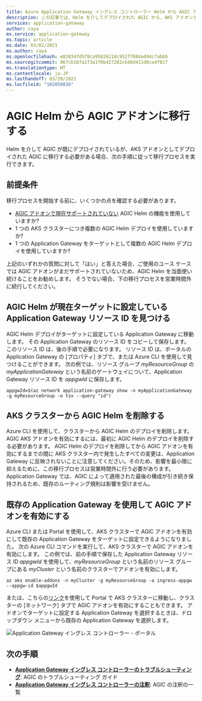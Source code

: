 ```yaml
---
title: Azure Application Gateway イングレス コントローラー Helm から AGIC アドオンに移行する方法
description: この記事では、Helm を介してデプロイされた AGIC から、AKS アドオンとしてデプロイされた AGIC に移行する方法について説明します
services: application-gateway
author: caya
ms.service: application-gateway
ms.topic: article
ms.date: 03/02/2021
ms.author: caya
ms.openlocfilehash: e83834fd5f8ca95826118c952f7884a494c7abbb
ms.sourcegitcommit: 867cb1b7a1f3a1f0b427282c648d411d0ca4f81f
ms.translationtype: HT
ms.contentlocale: ja-JP
ms.lasthandoff: 03/20/2021
ms.locfileid: "102050836"
---
```

# <a name="migrate-from-agic-helm-to-agic-add-on"></a>AGIC Helm から AGIC アドオンに移行する 

Helm を介して AGIC が既にデプロイされているが、AKS アドオンとしてデプロイされた AGIC に移行する必要がある場合、次の手順に従って移行プロセスを実行できます。 

## <a name="prerequisites"></a>前提条件 
移行プロセスを開始する前に、いくつかの点を確認する必要があります。 
  - [AGIC アドオンで現在サポートされていない](ingress-controller-overview.md#difference-between-helm-deployment-and-aks-add-on) AGIC Helm の機能を使用していますか?
  - 1 つの AKS クラスターにつき複数の AGIC Helm デプロイを使用していますか? 
  - 1 つの Application Gateway をターゲットとして複数の AGIC Helm デプロイを使用していますか? 

上記のいずれかの質問に対して「はい」と答えた場合、ご使用のユース ケースでは AGIC アドオンがまだサポートされていないため、AGIC Helm を当面使い続けることをお勧めします。 そうでない場合、下の移行プロセスを営業時間外に続行してください。 

## <a name="find-the-application-gateway-resource-id-that-agic-helm-is-currently-targeting"></a>AGIC Helm が現在ターゲットに設定している Application Gateway リソース ID を見つける 
AGIC Helm デプロイがターゲットに設定している Application Gateway に移動します。 その Application Gateway のリソース ID をコピーして保存します。 このリソース ID は、後の手順で必要になります。 リソース ID は、ポータルの Application Gateway の [プロパティ] タブで、または Azure CLI を使用して見つけることができます。 次の例では、リソース グループ *myResourceGroup* の *myApplicationGateway* という名前のゲートウェイについて、Application Gateway リソース ID を *appgwId* に保存します。

```azurecli-interactive
appgwId=$(az network application-gateway show -n myApplicationGateway -g myResourceGroup -o tsv --query "id") 
```

## <a name="delete-agic-helm-from-your-aks-cluster"></a>AKS クラスターから AGIC Helm を削除する
Azure CLI を使用して、クラスターから AGIC Helm のデプロイを削除します。 AGIC AKS アドオンを有効にするには、最初に AGIC Helm のデプロイを削除する必要があります。 AGIC Helm のデプロイを削除してから AGIC アドオンを有効にするまでの間に AKS クラスター内で発生したすべての変更は、Application Gateway に反映されないことに注意してください。そのため、影響を最小限に抑えるために、この移行プロセスは営業時間外に行う必要があります。 Application Gateway では、AGIC によって適用された最後の構成が引き続き保持されるため、既存のルーティング規則は影響を受けません。 

## <a name="enable-agic-add-on-using-your-existing-application-gateway"></a>既存の Application Gateway を使用して AGIC アドオンを有効にする 
Azure CLI または Portal を使用して、AKS クラスターで AGIC アドオンを有効にして既存の Application Gateway をターゲットに設定できるようになりました。 次の Azure CLI コマンドを実行して、AKS クラスターで AGIC アドオンを有効にします。 この例では、前の手順で保存した Application Gateway リソース ID *appgwId* を使用して、*myResourceGroup* という名前のリソース グループにある *myCluster* という名前のクラスターでアドオンを有効にします。 


```azurecli-interactive
az aks enable-addons -n myCluster -g myResourceGroup -a ingress-appgw --appgw-id $appgwId
```

または、こちらの[リンク](https://portal.azure.com/?feature.aksagic=true)を使用して Portal で AKS クラスターに移動し、クラスターの [ネットワーク] タブで AGIC アドオンを有効にすることもできます。 アドオンでターゲットに設定する Application Gateway を選択するときは、ドロップダウン メニューから既存の Application Gateway を選択します。 

![Application Gateway イングレス コントローラー - ポータル](./media/tutorial-ingress-controller-add-on-existing/portal-ingress-controller-add-on.png)

## <a name="next-steps"></a>次の手順
- [**Application Gateway イングレス コントローラーのトラブルシューティング**](ingress-controller-troubleshoot.md): AGIC のトラブルシューティング ガイド 
- [**Application Gateway イングレス コントローラーの注釈**](ingress-controller-annotations.md): AGIC の注釈の一覧 